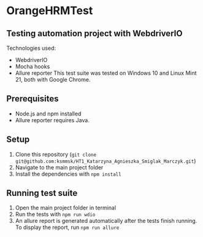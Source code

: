 # OrangeHRMTest
## Testing automation project with WebdriverIO

Technologies used:
- WebdriverIO
- Mocha hooks
- Allure reporter
This test suite was tested on Windows 10 and Linux Mint 21, both with Google Chrome. 

## Prerequisites
- Node.js and npm installed
- Allure reporter requires Java. 

## Setup
1. Clone this repository (`git clone git@github.com:ksmmsk/HT1_Katarzyna_Agnieszka_Smiglak_Marczyk.git`)
2. Navigate to the main project folder
3. Install the dependencies with `npm install`

## Running test suite
1. Open the main project folder in terminal
2. Run the tests with `npm run wdio`
3. An allure report is generated automatically after the tests finish running. To display the report, run `npm run allure`